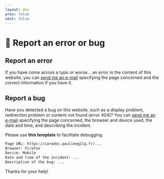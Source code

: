 ```yaml
---
layout: doc
prev: false
next: false
---
```


# 🐛 Report an error or bug

## Report an error

If you have come across a typo or worse... an error in the content of this website,
you can [send me an e-mail](mailto:paulinegilg@protonmail.com?subject=CaraDoc%20-%20Erreur)
specifying the page concerned and the correct information if you have it.

## Report a bug

Have you detected a bug on this website, such as a display problem, redirection problem or content not found (error 404)?
You can [send me an e-mail](mailto:paulinegilg@protonmail.com?subject=CaraDoc%20-%20Bug)
specifying the page concerned, the browser and device used, the date and time, and describing the incident.

Please use **this template** to facilitate debugging.

```txt
Page URL: https://caradoc.paulinegilg.fr/...
Browser: Firefox
Device: Mobile
Date and time of the incident: ...
Description of the bug: ...
```

Thanks for your help!
